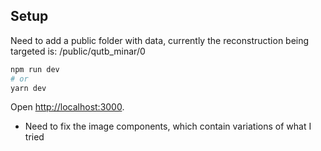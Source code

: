## Setup

Need to add a public folder with data, currently the reconstruction being targeted is: /public/qutb_minar/0
```bash
npm run dev
# or
yarn dev
```

Open [http://localhost:3000](http://localhost:3000).

- Need to fix the image components, which contain variations of what I tried
